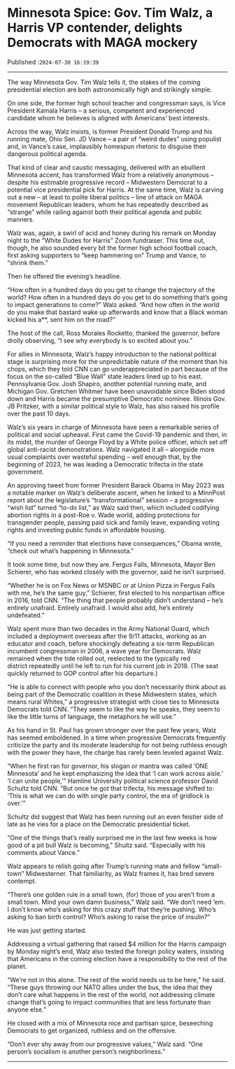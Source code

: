 # Minnesota Spice: Gov. Tim Walz, a Harris VP contender, delights Democrats with MAGA mockery

Published :`2024-07-30 16:19:39`

---

The way Minnesota Gov. Tim Walz tells it, the stakes of the coming presidential election are both astronomically high and strikingly simple.

On one side, the former high school teacher and congressman says, is Vice President Kamala Harris – a serious, competent and experienced candidate whom he believes is aligned with Americans’ best interests.

Across the way, Walz insists, is former President Donald Trump and his running mate, Ohio Sen. JD Vance – a pair of “weird dudes” using populist and, in Vance’s case, implausibly homespun rhetoric to disguise their dangerous political agenda.

That kind of clear and caustic messaging, delivered with an ebullient Minnesota accent, has transformed Walz from a relatively anonymous – despite his estimable progressive record – Midwestern Democrat to a potential vice presidential pick for Harris. At the same time, Walz is carving out a new – at least to polite liberal politics – line of attack on MAGA movement Republican leaders, whom he has repeatedly described as “strange” while railing against both their political agenda and public manners.

Walz was, again, a swirl of acid and honey during his remark on Monday night to the “White Dudes for Harris” Zoom fundraiser. This time out, though, he also sounded every bit the former high school football coach, first asking supporters to “keep hammering on” Trump and Vance, to “shrink them.”

Then he offered the evening’s headline.

“How often in a hundred days do you get to change the trajectory of the world? How often in a hundred days do you get to do something that’s going to impact generations to come?” Walz asked. “And how often in the world do you make that bastard wake up afterwards and know that a Black woman kicked his a**, sent him on the road?”

The host of the call, Ross Morales Rocketto, thanked the governor, before drolly observing, “I see why everybody is so excited about you.”

For allies in Minnesota, Walz’s happy introduction to the national political stage is surprising more for the unpredictable nature of the moment than his chops, which they told CNN can go underappreciated in part because of the focus on the so-called “Blue Wall” state leaders lined up to his east. Pennsylvania Gov. Josh Shapiro, another potential running mate, and Michigan Gov. Gretchen Whitmer have been unavoidable since Biden stood down and Harris became the presumptive Democratic nominee. Illinois Gov. JB Pritzker, with a similar political style to Walz, has also raised his profile over the past 10 days.

Walz’s six years in charge of Minnesota have seen a remarkable series of political and social upheaval. First came the Covid-19 pandemic and then, in its midst, the murder of George Floyd by a White police officer, which set off global anti-racist demonstrations. Walz navigated it all – alongside more usual complaints over wasteful spending – well enough that, by the beginning of 2023, he was leading a Democratic trifecta in the state government.

An approving tweet from former President Barack Obama in May 2023 was a notable marker on Walz’s deliberate ascent, when he linked to a MinnPost report about the legislature’s “transformational” session – a progressive “wish list” turned “to-do list,” as Walz said then, which included codifying abortion rights in a post-Roe v. Wade world, adding protections for transgender people, passing paid sick and family leave, expanding voting rights and investing public funds in affordable housing.

“If you need a reminder that elections have consequences,” Obama wrote, “check out what’s happening in Minnesota.”

It took some time, but now they are. Fergus Falls, Minnesota, Mayor Ben Schierer, who has worked closely with the governor, said he isn’t surprised.

“Whether he is on Fox News or MSNBC or at Union Pizza in Fergus Falls with me, he’s the same guy,” Schierer, first elected to his nonpartisan office in 2016, told CNN. “The thing that people probably didn’t understand – he’s entirely unafraid. Entirely unafraid. I would also add, he’s entirely undefeated.”

Walz spent more than two decades in the Army National Guard, which included a deployment overseas after the 9/11 attacks, working as an educator and coach, before shockingly defeating a six-term Republican incumbent congressman in 2006, a wave year for Democrats. Walz remained when the tide rolled out, reelected to the typically red district repeatedly until he left to run for his current job in 2018. (The seat quickly returned to GOP control after his departure.)

“He is able to connect with people who you don’t necessarily think about as being part of the Democratic coalition in these Midwestern states, which means rural Whites,” a progressive strategist with close ties to Minnesota Democrats told CNN. “They seem to like the way he speaks, they seem to like the little turns of language, the metaphors he will use.”

As his hand in St. Paul has grown stronger over the past few years, Walz has seemed emboldened. In a time when progressive Democrats frequently criticize the party and its moderate leadership for not being ruthless enough with the power they have, the charge has rarely been leveled against Walz.

“When he first ran for governor, his slogan or mantra was called ‘ONE Minnesota’ and he kept emphasizing the idea that ‘I can work across aisle.’ ‘I can unite people,’” Hamline University political science professor David Schultz told CNN. “But once he got that trifecta, his message shifted to: ‘This is what we can do with single party control, the era of gridlock is over.’”

Schultz did suggest that Walz has been running out an even feistier side of late as he vies for a place on the Democratic presidential ticket.

“One of the things that’s really surprised me in the last few weeks is how good of a pit bull Walz is becoming,” Shultz said. “Especially with his comments about Vance.”

Walz appears to relish going after Trump’s running mate and fellow “small-town” Midwesterner. That familiarity, as Walz frames it, has bred severe contempt.

“There’s one golden rule in a small town, (for) those of you aren’t from a small town. Mind your own damn business,” Walz said. “We don’t need ‘em. I don’t know who’s asking for this crazy stuff that they’re pushing. Who’s asking to ban birth control? Who’s asking to raise the price of insulin?”

He was just getting started.

Addressing a virtual gathering that raised $4 million for the Harris campaign by Monday night’s end, Walz also tested the foreign policy waters, insisting that Americans in the coming election have a responsibility to the rest of the planet.

“We’re not in this alone. The rest of the world needs us to be here,” he said. “These guys throwing our NATO allies under the bus, the idea that they don’t care what happens in the rest of the world, not addressing climate change that’s going to impact communities that are less fortunate than anyone else.”

He closed with a mix of Minnesota nice and partisan spice, beseeching Democrats to get organized, ruthless and on the offensive.

“Don’t ever shy away from our progressive values,” Walz said. “One person’s socialism is another person’s neighborliness.”

---

